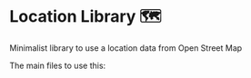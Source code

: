# Location Library 🗺️
Minimalist library to use a location data from Open Street Map

The main files to use this:
